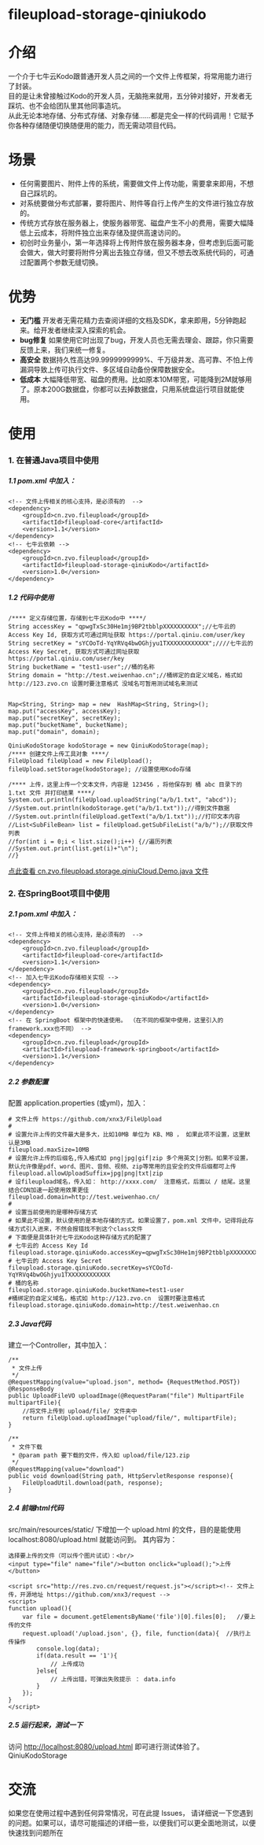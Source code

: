 # fileupload-storage-qiniukodo
# 介绍
一个介于七牛云Kodo跟普通开发人员之间的一个文件上传框架，将常用能力进行了封装。  
目的是让未曾接触过Kodo的开发人员，无脑拖来就用，五分钟对接好，开发者无踩坑、也不会给团队里其他同事造坑。  
从此无论本地存储、分布式存储、对象存储……都是完全一样的代码调用！它赋予你各种存储随便切换随便用的能力，而无需动项目代码。  

# 场景
* 任何需要图片、附件上传的系统，需要做文件上传功能，需要拿来即用，不想自己踩坑的。
* 对系统要做分布式部署，要将图片、附件等自行上传产生的文件进行独立存放的。
* 传统方式存放在服务器上，使服务器带宽、磁盘产生不小的费用，需要大幅降低上云成本，将附件独立出来存储及提供高速访问的。
* 初创时业务量小，第一年选择将上传附件放在服务器本身，但考虑到后面可能会做大，做大时要将附件分离出去独立存储，但又不想去改系统代码的，可通过配置两个参数无缝切换。


# 优势
* **无门槛** 开发者无需花精力去查阅详细的文档及SDK，拿来即用，5分钟跑起来。给开发者继续深入探索的机会。
* **bug修复** 如果使用它时出现了bug，开发人员也无需去理会、跟踪，你只需要反馈上来，我们来统一修复。
* **高安全** 数据持久性高达99.9999999999%、千万级并发、高可靠、不怕上传漏洞导致上传可执行文件、多区域自动备份保障数据安全。
* **低成本** 大幅降低带宽、磁盘的费用。比如原本10M带宽，可能降到2M就够用了。原本200G数据盘，你都可以去掉数据盘，只用系统盘运行项目就能使用。

# 使用

### 1. 在普通Java项目中使用
##### 1.1 pom.xml 中加入：

````
<!-- 文件上传相关的核心支持，是必须有的  -->
<dependency> 
    <groupId>cn.zvo.fileupload</groupId>
    <artifactId>fileupload-core</artifactId>
    <version>1.1</version>
</dependency>
<!-- 七牛云依赖 -->
<dependency> 
	<groupId>cn.zvo.fileupload</groupId>
	<artifactId>fileupload-storage-qiniuKodo</artifactId>
	<version>1.0</version>
</dependency>
````
##### 1.2 代码中使用

````
/**** 定义存储位置，存储到七牛云Kodo中 ****/
String accessKey = "qpwgTxSc30He1mj9BP2tbblpXXXXXXXXXX";//七牛云的 Access Key Id, 获取方式可通过网址获取 https://portal.qiniu.com/user/key
String secretKey = "sYCOoTd-YqYRVq4bwOGhjyu1TXXXXXXXXXXXX";////七牛云的 Access Key Secret, 获取方式可通过网址获取 https://portal.qiniu.com/user/key
String bucketName = "test1-user";//桶的名称
String domain = "http://test.weiwenhao.cn";//桶绑定的自定义域名，格式如 http://123.zvo.cn 设置时要注意格式 没域名可暂用测试域名来测试
		
		
Map<String, String> map = new  HashMap<String, String>();
map.put("accessKey", accessKey);
map.put("secretKey", secretKey);
map.put("bucketName", bucketName);
map.put("domain", domain);

QiniuKodoStorage kodoStorage = new QiniuKodoStorage(map);
/**** 创建文件上传工具对象 ****/
FileUpload fileUpload = new FileUpload();
fileUpload.setStorage(kodoStorage);	//设置使用Kodo存储

/**** 上传，这里上传一个文本文件，内容是 123456 ，将他保存到 桶 abc 目录下的 1.txt 文件 并打印结果 ****/
System.out.println(fileUpload.uploadString("a/b/1.txt", "abcd"));
//System.out.println(kodoStorage.get("a/b/1.txt"));//得到文件数据
//System.out.println(fileUpload.getText("a/b/1.txt"));//打印文本内容
//List<SubFileBean> list = fileUpload.getSubFileList("a/b/");//获取文件列表
//for(int i = 0;i < list.size();i++) {//遍历列表
//System.out.print(list.get(i)+"\n");
//}
````

[点此查看 cn.zvo.fileupload.storage.qiniuCloud.Demo.java 文件](src/main/java/cn/zvo/fileupload/storage/qiniuCloud/Demo.java)

### 2. 在SpringBoot项目中使用

##### 2.1 pom.xml 中加入：

````
<!-- 文件上传相关的核心支持，是必须有的  -->
<dependency> 
	<groupId>cn.zvo.fileupload</groupId>
	<artifactId>fileupload-core</artifactId>
	<version>1.1</version>
</dependency>
<!-- 加入七牛云Kodo存储相关实现 -->
<dependency> 
	<groupId>cn.zvo.fileupload</groupId>
	<artifactId>fileupload-storage-qiniuKodo</artifactId>
	<version>1.0</version>
</dependency>
<!-- 在 SpringBoot 框架中的快速使用。 （在不同的框架中使用，这里引入的framework.xxx也不同） -->
<dependency> 
	<groupId>cn.zvo.fileupload</groupId>
	<artifactId>fileupload-framework-springboot</artifactId>
	<version>1.1</version>
</dependency> 
````

##### 2.2 参数配置

配置 application.properties (或yml)，加入：  

````
# 文件上传 https://github.com/xnx3/FileUpload
#
# 设置允许上传的文件最大是多大，比如10MB 单位为 KB、MB ， 如果此项不设置，这里默认是3MB
fileupload.maxSize=10MB
# 设置允许上传的后缀名,传入格式如 png|jpg|gif|zip 多个用英文|分割。如果不设置，默认允许像是pdf、word、图片、音频、视频、zip等常用的且安全的文件后缀都可上传
fileupload.allowUploadSuffix=jpg|png|txt|zip
# 设fileupload域名，传入如： http://xxxx.com/  注意格式，后面以 / 结尾。这里结合CDN加速一起使用效果更佳
fileupload.domain=http://test.weiwenhao.cn/
#
# 设置当前使用的是哪种存储方式
# 如果此不设置，默认使用的是本地存储的方式。如果设置了，pom.xml 文件中，记得将此存储方式引入进来，不然会报错找不到这个class文件
# 下面便是具体针对七牛云Kodo这种存储方式的配置了
# 七牛云的 Access Key Id
fileupload.storage.qiniuKodo.accessKey=qpwgTxSc30He1mj9BP2tbblpXXXXXXXXXX
# 七牛云的 Access Key Secret
fileupload.storage.qiniuKodo.secretKey=sYCOoTd-YqYRVq4bwOGhjyu1TXXXXXXXXXXXX
# 桶的名称
fileupload.storage.qiniuKodo.bucketName=test1-user
#桶绑定的自定义域名，格式如 http://123.zvo.cn  设置时要注意格式
fileupload.storage.qiniuKodo.domain=http://test.weiwenhao.cn
````

##### 2.3 Java代码

建立一个Controller，其中加入：

````
/**
 * 文件上传
 */
@RequestMapping(value="upload.json", method= {RequestMethod.POST})
@ResponseBody
public UploadFileVO uploadImage(@RequestParam("file") MultipartFile multipartFile){
	//将文件上传到 upload/file/ 文件夹中
	return fileUpload.uploadImage("upload/file/", multipartFile);
}

/**
 * 文件下载
 * @param path 要下载的文件，传入如 upload/file/123.zip
 */
@RequestMapping(value="download")
public void download(String path, HttpServletResponse response){
	FileUploadUtil.download(path, response);
}
````
##### 2.4 前端html代码
src/main/resources/static/ 下增加一个 upload.html 的文件，目的是能使用 localhost:8080/upload.html 就能访问到。 其内容为：

````
选择要上传的文件（可以传个图片试试）：<br/>
<input type="file" name="file"/><button onclick="upload();">上传</button>

<script src="http://res.zvo.cn/request/request.js"></script><!-- 文件上传，开源地址 https://github.com/xnx3/request -->
<script>
function upload(){
	var file = document.getElementsByName('file')[0].files[0];	 //要上传的文件
	request.upload('/upload.json', {}, file, function(data){  //执行上传操作
		console.log(data);
		if(data.result == '1'){
			// 上传成功
		}else{
			// 上传出错，可弹出失败提示 ： data.info
		}
	});
}
</script>
````
##### 2.5 运行起来，测试一下
访问 [http://localhost:8080/upload.html](http://localhost:8080/upload.html) 即可进行测试体验了。   QiniuKodoStorage


# 交流
如果您在使用过程中遇到任何异常情况，可在此提 Issues， 请详细说一下您遇到的问题。如果可以，请尽可能描述的详细一些，以便我们可以更全面地测试，以便快速找到问题所在 
